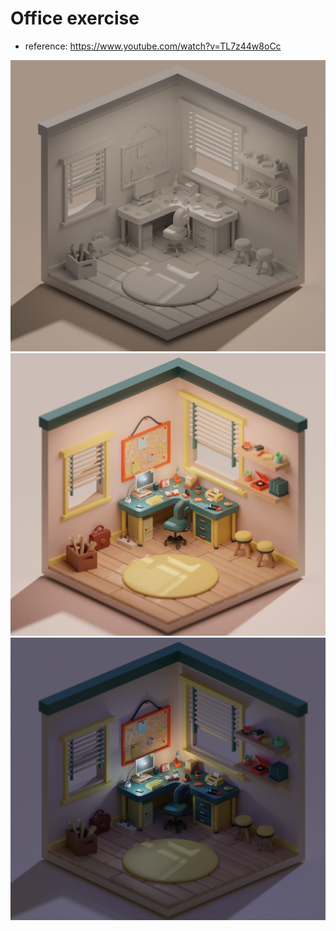 # Office exercise
* reference: https://www.youtube.com/watch?v=TL7z44w8oCc

![image](https://github.com/iron-kang/3D/blob/main/Blender/office/image/office.png)
![image](https://github.com/iron-kang/3D/blob/main/Blender/office/image/office-all.png)
![image](https://github.com/iron-kang/3D/blob/main/Blender/office/image/office-night.png)
